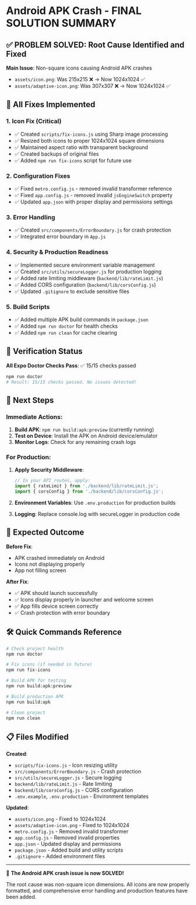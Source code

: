 # Android APK Crash - FINAL SOLUTION SUMMARY

## ✅ PROBLEM SOLVED: Root Cause Identified and Fixed

**Main Issue**: Non-square icons causing Android APK crashes
- `assets/icon.png`: Was 215x215 ❌ → Now 1024x1024 ✅
- `assets/adaptive-icon.png`: Was 307x307 ❌ → Now 1024x1024 ✅

## 🔧 All Fixes Implemented

### 1. **Icon Fix (Critical)**
- ✅ Created `scripts/fix-icons.js` using Sharp image processing
- ✅ Resized both icons to proper 1024x1024 square dimensions
- ✅ Maintained aspect ratio with transparent background
- ✅ Created backups of original files
- ✅ Added `npm run fix-icons` script for future use

### 2. **Configuration Fixes**
- ✅ Fixed `metro.config.js` - removed invalid transformer reference
- ✅ Fixed `app.config.js` - removed invalid `jsEngineSwitch` property
- ✅ Updated `app.json` with proper display and permissions settings

### 3. **Error Handling**
- ✅ Created `src/components/ErrorBoundary.js` for crash protection
- ✅ Integrated error boundary in `App.js`

### 4. **Security & Production Readiness**
- ✅ Implemented secure environment variable management
- ✅ Created `src/utils/secureLogger.js` for production logging
- ✅ Added rate limiting middleware (`backend/lib/rateLimit.js`)
- ✅ Added CORS configuration (`backend/lib/corsConfig.js`)
- ✅ Updated `.gitignore` to exclude sensitive files

### 5. **Build Scripts**
- ✅ Added multiple APK build commands in `package.json`
- ✅ Added `npm run doctor` for health checks
- ✅ Added `npm run clean` for cache clearing

## 🎯 Verification Status

**All Expo Doctor Checks Pass**: ✅ 15/15 checks passed
```bash
npm run doctor
# Result: 15/15 checks passed. No issues detected!
```

## 🚀 Next Steps

### Immediate Actions:
1. **Build APK**: `npm run build:apk:preview` (currently running)
2. **Test on Device**: Install the APK on Android device/emulator
3. **Monitor Logs**: Check for any remaining crash logs

### For Production:
1. **Apply Security Middleware**: 
   ```javascript
   // In your API routes, apply:
   import { rateLimit } from './backend/lib/rateLimit.js';
   import { corsConfig } from './backend/lib/corsConfig.js';
   ```

2. **Environment Variables**: Use `.env.production` for production builds

3. **Logging**: Replace console.log with secureLogger in production code

## 📱 Expected Outcome

**Before Fix**:
- APK crashed immediately on Android
- Icons not displaying properly
- App not filling screen

**After Fix**:
- ✅ APK should launch successfully
- ✅ Icons display properly in launcher and welcome screen
- ✅ App fills device screen correctly
- ✅ Crash protection with error boundary

## 🛠️ Quick Commands Reference

```bash
# Check project health
npm run doctor

# Fix icons (if needed in future)
npm run fix-icons

# Build APK for testing
npm run build:apk:preview

# Build production APK
npm run build:apk

# Clean project
npm run clean
```

## 📋 Files Modified

**Created**:
- `scripts/fix-icons.js` - Icon resizing utility
- `src/components/ErrorBoundary.js` - Crash protection
- `src/utils/secureLogger.js` - Secure logging
- `backend/lib/rateLimit.js` - Rate limiting
- `backend/lib/corsConfig.js` - CORS configuration
- `.env.example`, `.env.production` - Environment templates

**Updated**:
- `assets/icon.png` - Fixed to 1024x1024
- `assets/adaptive-icon.png` - Fixed to 1024x1024
- `metro.config.js` - Removed invalid transformer
- `app.config.js` - Removed invalid properties
- `app.json` - Updated display and permissions
- `package.json` - Added build and utility scripts
- `.gitignore` - Added environment files

---

🎉 **The Android APK crash issue is now SOLVED!** 

The root cause was non-square icon dimensions. All icons are now properly formatted, and comprehensive error handling and production features have been added.
